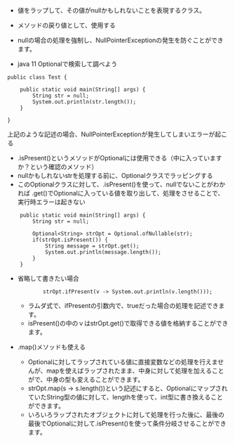* 値をラップして、その値がnullかもしれないことを表現するクラス。
* メソッドの戻り値として、使用する
* nullの場合の処理を強制し、NullPointerExceptionの発生を防ぐことができます。

* java 11 Optionalで検索して調べよう
```
public class Test {

	public static void main(String[] args) {
		String str = null;
		System.out.println(str.length());
	}

}
```
上記のような記述の場合、NullPointerExceptionが発生してしまいエラーが起こる

* .isPresent()というメソッドがOptionalには使用できる（中に入っていますか？という確認のメソッド）
* nullかもしれないstrを処理する前に、Optionalクラスでラッピングする
* このOptionalクラスに対して、.isPresent()を使って、nullでないことがわかれば .get()でOptionalに入っている値を取り出して、処理をさせることで、実行時エラーは起きない
```
	public static void main(String[] args) {
		String str = null;
		
		Optional<String> strOpt = Optional.ofNullable(str);
		if(strOpt.isPresent()) {
			String message = strOpt.get();
			System.out.println(message.length());
		}
	}
```
* 省略して書きたい場合
    ```
            strOpt.ifPresent(v -> System.out.println(v.length()));
    ```
    * ラムダ式で、ifPresentの引数内で、trueだった場合の処理を記述できます。
    * isPresent()の中のｖはstrOpt.get()で取得できる値を格納することができます。

* .map()メソッドも使える
	* Optionalに対してラップされている値に直接変数などの処理を行えませんが、mapを使えばラップされたまま、中身に対して処理を加えることがで、中身の型も変えることができます。
	* strOpt.map(s -> s.length())という記述にすると、OptionalにマップされていたString型の値に対して、lengthを使って、int型に書き換えることができます。
	* いろいろラップされたオブジェクトに対して処理を行った後に、最後の最後でOptionalに対して.isPresent()を使って条件分岐させることができます。